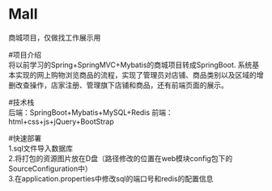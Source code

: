 # Mall
商城项目，仅做找工作展示用

#项目介绍   
将以前学习的Spring+SpringMVC+Mybatis的商城项目转成SpringBoot.
系统基本实现的网上购物浏览商品的流程，实现了管理员对店铺、商品类别以及区域的增删改查操作，店家注册、管理旗下店铺和商品，还有前端页面的展示。

#技术栈    
后端：SpringBoot+Mybatis+MySQL+Redis
前端：html+css+js+jQuery+BootStrap

#快速部署   
1.sql文件导入数据库   
2.将打包的资源图片放在D盘（路径修改的位置在web模块config包下的SourceConfiguration中）   
3.在application.properties中修改sql的端口号和redis的配置信息   
